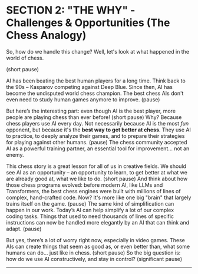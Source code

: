 # SECTION 2: \"THE WHY\" - Challenges & Opportunities (The Chess Analogy)

So, how do we handle this change? Well, let's look at what happened in the world of chess.

(short pause)

AI has been beating the best human players for a long time. Think back to the 90s – Kasparov competing against Deep Blue. Since then, AI has become the undisputed world chess champion. The best chess AIs don't even need to study human games anymore to improve.
(pause)

But here’s the interesting part: even though AI is the best player, more people are playing chess than ever before!
(short pause)
Why? Because chess players use AI every day. Not necessarily because AI is the most *fun* opponent, but because it's the **best way to get better at chess**. They use AI to practice, to deeply analyze their games, and to prepare their strategies for playing against other humans.
(pause)
The chess community accepted AI as a powerful training partner, an essential tool for improvement... not an enemy.

This chess story is a great lesson for all of us in creative fields. We should see AI as an opportunity – an opportunity to learn, to get better at what we are already good at, what we like to do.
(short pause)
And think about how those chess programs evolved: before modern AI, like LLMs and Transformers, the best chess engines were built with millions of lines of complex, hand-crafted code. Now? It's more like one big "brain" that largely trains itself on the game.
(pause)
The same kind of simplification can happen in our work. Today’s AI can help simplify a lot of our complex coding tasks. Things that used to need thousands of lines of specific instructions can now be handled more elegantly by an AI that can think and adapt.
(pause)

But yes, there’s a lot of worry right now, especially in video games. These AIs can create things that seem as good as, or even better than, what some humans can do… just like in chess.
(short pause)
So the big question is: how do we use AI constructively, and stay in control?
(significant pause)

---